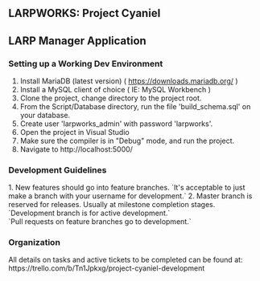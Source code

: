 # <h2>LARPWORKS: Project Cyaniel</h2>

<h2>LARP Manager Application</h2>

<h3>Setting up a Working Dev Environment</h3>

1. Install MariaDB (latest version) ( https://downloads.mariadb.org/ )
2. Install a MySQL client of choice ( IE: MySQL Workbench )
3. Clone the project, change directory to the project root.
4. From the Script/Database directory, run the file 'build_schema.sql' on your database.
5. Create user 'larpworks_admin' with password 'larpworks'.
6. Open the project in Visual Studio
7. Make sure the compiler is in "Debug" mode, and run the project.
8. Navigate to http://localhost:5000/

<h3>Development Guidelines</h3>
1. New features should go into feature branches.
   `It's acceptable to just make a branch with your username for development.`
2. Master branch is reserved for releases. Usually at milestone completion stages.
   `Development branch is for active development.`</br>
   `Pull requests on feature branches go to development.`

<h3>Organization</h3>
All details on tasks and active tickets to be completed can be found at:
https://trello.com/b/Tn1Jpkxg/project-cyaniel-development
